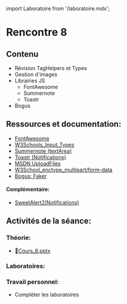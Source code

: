import Laboratoire from '/laboratoire.mdx';

# Rencontre 8

## Contenu
- Révision TagHelpers et Types
- Gestion d'images
- Librairies JS
  - FontAwesome
  - Summernote
  - Toastr
- Bogus

## Ressources et documentation: 
- [FontAwesome](https://fontawesome.com/)
- [W3Schools_Input_Types](https://www.w3schools.com/html/html_form_input_types.asp)
- [Summernote (textArea)](https://summernote.org/)
- [Toastr (Notifications)](https://codeseven.github.io/toastr/) 
- [MSDN UploadFiles](https://docs.microsoft.com/en-us/aspnet/core/mvc/models/file-uploads?view=aspnetcore-5.0) 
- [W3School_enctype_multipart/form-data](https://www.w3schools.com/tags/att_form_enctype.asp)
- [Bogus: Faker](https://github.com/bchavez/Bogus)

#### Complémentaire: 
- [SweetAlert2(Notifications)](https://sweetalert2.github.io/)

## Activités de la séance: 
### Théorie:
- 🔗[Cours_8.pptx](https://cegepedouardmontpetit-my.sharepoint.com/:p:/g/personal/mathieu_briau_cegepmontpetit_ca/EfN49rResa5Aji_Efn950XcBxHYoch4R5TWueWyegimHhg?e=20S0ko)

### Laboratoires: 
<Laboratoire nom="10XX-S08_Lab1"/>
<Laboratoire nom="10XX-S08_Lab2"/>

### Travail personnel: 
- Compléter les laboratoires
